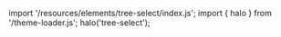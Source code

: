 <!--
type: template
name: tree-select
-->

import '/resources/elements/tree-select/index.js';
import { halo } from '/theme-loader.js';
halo('tree-select');
